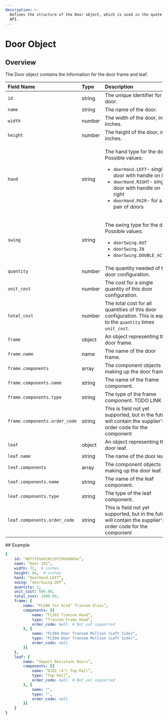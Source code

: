 ```yaml
---
description: >-
  Defines the structure of the Door object, which is used in the quote request
  API.
---
```


# Door Object

## Overview

The Door object contains the information for the door frame and leaf.

<table>
  <thead>
    <tr>
      <th style="text-align:left">Field Name</th>
      <th style="text-align:left">Type</th>
      <th style="text-align:left">Description</th>
    </tr>
  </thead>
  <tbody>
    <tr>
      <td style="text-align:left"><code>id</code>
      </td>
      <td style="text-align:left">string</td>
      <td style="text-align:left">The unique identifier for the door.</td>
    </tr>
    <tr>
      <td style="text-align:left"><code>name</code>
      </td>
      <td style="text-align:left">string</td>
      <td style="text-align:left">The name of the door.</td>
    </tr>
    <tr>
      <td style="text-align:left"><code>width</code>
      </td>
      <td style="text-align:left">number</td>
      <td style="text-align:left">The width of the door, in inches.</td>
    </tr>
    <tr>
      <td style="text-align:left"><code>height</code>
      </td>
      <td style="text-align:left">number</td>
      <td style="text-align:left">The height of the door, in inches.</td>
    </tr>
    <tr>
      <td style="text-align:left"><code>hand</code>
      </td>
      <td style="text-align:left">string</td>
      <td style="text-align:left">
        <p>The hand type for the door. Possible values:</p>
        <ul>
          <li><code>doorHand.LEFT</code>- single door with handle on left</li>
          <li><code>doorHand.RIGHT</code>- single door with handle on right</li>
          <li><code>doorHand.PAIR</code>- for a pair of doors</li>
        </ul>
      </td>
    </tr>
    <tr>
      <td style="text-align:left"><code>swing</code>
      </td>
      <td style="text-align:left">string</td>
      <td style="text-align:left">
        <p>The swing type for the door. Possible values:</p>
        <ul>
          <li><code>doorSwing.OUT</code>
          </li>
          <li><code>doorSwing.IN</code>
          </li>
          <li><code>doorSwing.DOUBLE_ACTING</code>
          </li>
        </ul>
      </td>
    </tr>
    <tr>
      <td style="text-align:left"><code>quantity</code>
      </td>
      <td style="text-align:left">number</td>
      <td style="text-align:left">The quantity needed of this door configuration.</td>
    </tr>
    <tr>
      <td style="text-align:left"><code>unit_cost</code>
      </td>
      <td style="text-align:left">number</td>
      <td style="text-align:left">The cost for a single quantity of this door configuration.</td>
    </tr>
    <tr>
      <td style="text-align:left"><code>total_cost</code>
      </td>
      <td style="text-align:left">number</td>
      <td style="text-align:left">The total cost for all quantities of this door configuration. This is
        equal to the <code>quantity</code> times <code>unit_cost</code>.</td>
    </tr>
    <tr>
      <td style="text-align:left"><code>frame</code>
      </td>
      <td style="text-align:left">object</td>
      <td style="text-align:left">An object representing the door frame.</td>
    </tr>
    <tr>
      <td style="text-align:left"><code>frame.name</code>
      </td>
      <td style="text-align:left">name</td>
      <td style="text-align:left">The name of the door frame.</td>
    </tr>
    <tr>
      <td style="text-align:left"><code>frame.components</code>
      </td>
      <td style="text-align:left">array</td>
      <td style="text-align:left">The component objects making up the door frame.</td>
    </tr>
    <tr>
      <td style="text-align:left"><code>frame.components.name</code>
      </td>
      <td style="text-align:left">string</td>
      <td style="text-align:left">The name of the frame component.</td>
    </tr>
    <tr>
      <td style="text-align:left"><code>frame.components.type</code>
      </td>
      <td style="text-align:left">string</td>
      <td style="text-align:left">The type of the frame component. TODO LINK</td>
    </tr>
    <tr>
      <td style="text-align:left"><code>frame.components.order_code</code>
      </td>
      <td style="text-align:left">string</td>
      <td style="text-align:left">This is field not yet supported, but in the future will contain the supplier&apos;s
        order code for the component</td>
    </tr>
    <tr>
      <td style="text-align:left"><code>leaf</code>
      </td>
      <td style="text-align:left">object</td>
      <td style="text-align:left">An object representing the door leaf.</td>
    </tr>
    <tr>
      <td style="text-align:left"><code>leaf.name</code>
      </td>
      <td style="text-align:left">string</td>
      <td style="text-align:left">The name of the door leaf.</td>
    </tr>
    <tr>
      <td style="text-align:left"><code>leaf.components</code>
      </td>
      <td style="text-align:left">array</td>
      <td style="text-align:left">The component objects making up the door leaf.</td>
    </tr>
    <tr>
      <td style="text-align:left"><code>leaf.components.name</code>
      </td>
      <td style="text-align:left">string</td>
      <td style="text-align:left">The name of the leaf component.</td>
    </tr>
    <tr>
      <td style="text-align:left"><code>leaf.components.type</code>
      </td>
      <td style="text-align:left">string</td>
      <td style="text-align:left">The type of the leaf component.</td>
    </tr>
    <tr>
      <td style="text-align:left"><code>leaf.components.order_code</code>
      </td>
      <td style="text-align:left">string</td>
      <td style="text-align:left">This is field not yet supported, but in the future will contain the supplier&apos;s
        order code for the component</td>
    </tr>
  </tbody>
</table>## Example

```yaml
{
    id: “407f191e810c19729de860aa”,
    name: “Door 101”,
    width: 72,  # inches
    height: 84,  # inches
    hand: “doorHand.LEFT”,
    swing: “doorSwing.OUT”,
    quantity: 2,
    unit_cost: 500.00,
    total_cost: 1000.00,
    frame: {
        name: “FL500 for 9/16" Transom Glass”,
        components: [{
            name: “FL501 Transom Head”,
            type: “Transom Frame Head”,
            order_code: null  # Not yet supported
        }, {
            name: "FL504 Door Transom Mullion (Left Side)",
            type: "FL504 Door Transom Mullion (Left Side)",
            order_code: null
        }]
    },
    leaf: {
        name: “Impact Resistant Doors”,
        components: [{
            name: “D102 (4") Top Rail”,
            type: “Top Rail”,
            order_code: null  # Not yet supported
        }, {
            name: "",
            type: "",
            order_code: null
        }]
    }
}

```

